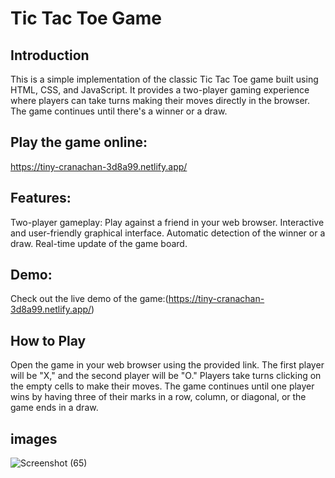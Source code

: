 **Tic Tac Toe Game**<br>
===
**Introduction** <br>
---

This is a simple implementation of the classic Tic Tac Toe game built using HTML, CSS, and JavaScript. It provides a two-player gaming experience where players can take turns making their moves directly in the browser. The game continues until there's a winner or a draw.

**Play the game online:** <br>
---
https://tiny-cranachan-3d8a99.netlify.app/

**Features**: <br>
---
Two-player gameplay: Play against a friend in your web browser.
Interactive and user-friendly graphical interface.
Automatic detection of the winner or a draw.
Real-time update of the game board.

**Demo**:<br>
---
Check out the live demo of the game:(https://tiny-cranachan-3d8a99.netlify.app/)

**How to Play** <br>
---
Open the game in your web browser using the provided link.
The first player will be "X," and the second player will be "O."
Players take turns clicking on the empty cells to make their moves.
The game continues until one player wins by having three of their marks in a row, column, or diagonal, or the game ends in a draw.

## images
![Screenshot (65)](https://github.com/user-attachments/assets/0a8f8b17-d6dc-485b-a23c-2f592c4083cf)

